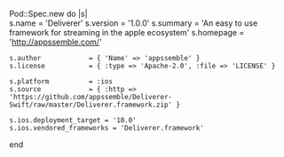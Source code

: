Pod::Spec.new do |s|  
    s.name              = 'Deliverer'
    s.version           = '1.0.0'
    s.summary           = 'An easy to use framework for streaming in the apple ecosystem'
    s.homepage          = 'http://appssemble.com/'

    s.author            = { 'Name' => 'appssemble' }
    s.license           = { :type => 'Apache-2.0', :file => 'LICENSE' }

    s.platform          = :ios
    s.source            = { :http => 'https://github.com/appssemble/Deliverer-Swift/raw/master/Deliverer.framework.zip' }

    s.ios.deployment_target = '10.0'
    s.ios.vendored_frameworks = 'Deliverer.framework'
end